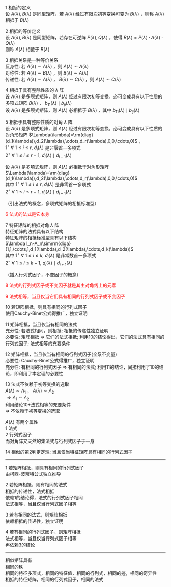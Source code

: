 1 相抵的定义    
  设 $A(\lambda),B(\lambda)$ 是同型矩阵，若 $A(\lambda)$ 经过有限次初等变换可变为 $B(\lambda)$ ，则称 $A(\lambda)$ 相抵于 $B(\lambda)$     
    
2 相抵的等价定义    
  设 $A(\lambda),B(\lambda)$ 是同型矩阵，若存在可逆阵 $P(\lambda),Q(\lambda)$ ，使得 $B(\lambda)=P(\lambda)\cdot A(\lambda)\cdot Q(\lambda)$     
  则称 $A(\lambda)$ 相抵于 $B(\lambda)$     
    
3 相抵关系是一种等价关系    
  反身性: 若 $A(\lambda)\sim A(\lambda)$ ，则 $A(\lambda)\sim A(\lambda)$     
  对称性: 若 $A(\lambda)\sim B(\lambda)$ ，则 $B(\lambda)\sim A(\lambda)$     
  传递性: 若 $A(\lambda)\sim A(\lambda)$ ， $B(\lambda)\sim C(\lambda)$ ，则 $A(\lambda)\sim C(\lambda)$     
    
4 相抵于具有整除性质的 $\lambda$ 阵    
  设 $A(\lambda)$ 是多项式矩阵，则 $A(\lambda)$ 经过有限次初等变换，必可变成具有以下性质的多项式矩阵 $B(\lambda)$ ， $b_{11}(\lambda)\mid b_{ij}(\lambda)$     
  设 $A(\lambda)$ 是多项式矩阵，则 $A(\lambda)$ 必相抵于 $B(\lambda)$ ，其中 $b_{11}(\lambda)\mid b_{ij}(\lambda)$     
    
5 相抵于具有整除性质的对角 $\lambda$ 阵    
  设 $A(\lambda)$ 是多项式矩阵，则 $A(\lambda)$ 经过有限次初等变换，必可变成具有以下性质的对角形矩阵 $\Lambda(\lambda)=\rm{diag}(d_1(\lambda)),d_2(\lambda),\cdots,d_r(\lambda),0,0,\cdots,0)$ ，    
   $1^\circ\ \forall\ 1\le i \le r,\ d_i(\lambda)$ 是非零首一多项式    
   $2^\circ\ \forall\ 1\le i \le r-1,\ d_i(\lambda)\mid d_{i+1}(\lambda)$     
    
  设 $A(\lambda)$ 是多项式矩阵，则 $A(\lambda)$ 必相抵于对角形矩阵 $\Lambda(\lambda)=\rm{diag}(d_1(\lambda)),d_2(\lambda),\cdots,d_r(\lambda),0,0,\cdots,0)$     
  其中 $1^\circ\ \forall\ 1\le i \le r,\ d_i(\lambda)$ 是非零首一多项式    
      $2^\circ\ \forall\ 1\le i \le r-1,\ d_i(\lambda)\mid d_{i+1}(\lambda)$     
    
（引出法式的概念，多项式矩阵的相抵标准型）    
    
<font color=red>6 法式的法式是它本身</font>    
    
7 特征矩阵的相抵对角 $\lambda$ 阵    
  特征矩阵的法式具有以下结构    
  特征矩阵的相抵标准型具有以下结构    
   $\lambda I_n-A_n\sim\rm{diga}(1,1,\cdots,1,d_1(\lambda),d_2(\lambda),\cdots,d_k(\lambda))$     
  其中 $1^\circ\ \forall\ 1\le i \le k,\ d_i(\lambda)$ 是非常数首一多项式    
   $2^\circ\ \forall\ 1\le i \le k-1,\ d_i(\lambda)\mid d_{i+1}(\lambda)$     
    
（插入行列式因子，不变因子的概念）    
    
<font color=red>8 法式的行列式因子或不变因子就是其主对角线上的元素</font>    
    
<font color=red>9 法式相等，当且仅当它们具有相同的行列式因子或不变因子</font>    
    
10 若矩阵相抵，则具有相同的行列式因子    
  使用Cauchy-Binet公式得推广，独立证明    
    
11 矩阵相抵，当且仅当有相同的法式    
   充分性: 若法式相同，则相抵; 相抵的传递性独立证明    
   必要性: 矩阵相抵 $\Rightarrow$ 它们的法式相抵; 利用10的结论得出，它们的法式具有相同的行列式因子; 法式相等的充要条件    
    
12 矩阵相抵，当且仅当有相同的行列式因子(全系不变量)    
   必要性: Cauchy-Binet公式得推广，独立证明    
   充分性: 有相同的行列式因子 $\Rightarrow$ 有相同的法式; 利用11的结论，间接利用了10的结论，即利用了本定理的必要性    
    
13 法式不依赖于初等变换的选取    
    $A(\lambda)\sim\Lambda_1$ ， $A(\lambda)\sim\Lambda_2$     
    $\Rightarrow\Lambda_1\sim\Lambda_2$     
   利用结论10+法式相等的充要条件    
    $\Rightarrow$ 不依赖于初等变换的选取    
    
 $A(\lambda)$ 有两个属性    
1 法式    
2 行列式因子    
而对角阵又天然的集法式与行列式因子于一身    
    
14 相似的第2判定定理: 当且仅当特征矩阵具有相同的行列式因子    
    
---    
    
1 若矩阵相抵，则具有相同的行列式因子    
由柯西-波奈特公式独立推导    
    
2 若矩阵相抵，则有相同的法式    
相抵的传递性，法式相抵    
依赖1的结论得，法式的行列式因子相同    
法式相等，当且仅当行列式因子相等    
    
3 若有相同的法式，则矩阵相抵    
依赖相抵的传递性，独立证明    
    
4 若有相同的行列式因子，则矩阵相抵    
法式相等，当且仅当行列式因子相等    
再依赖3的结论    
    
---    
    
相似矩阵具有    
相同的秩    
相同的特征多项式，相同的特征值，相同的行列式，相同的迹，相同的奇异性    
相抵的特征矩阵，相同的行列式因子，相同的法式    
